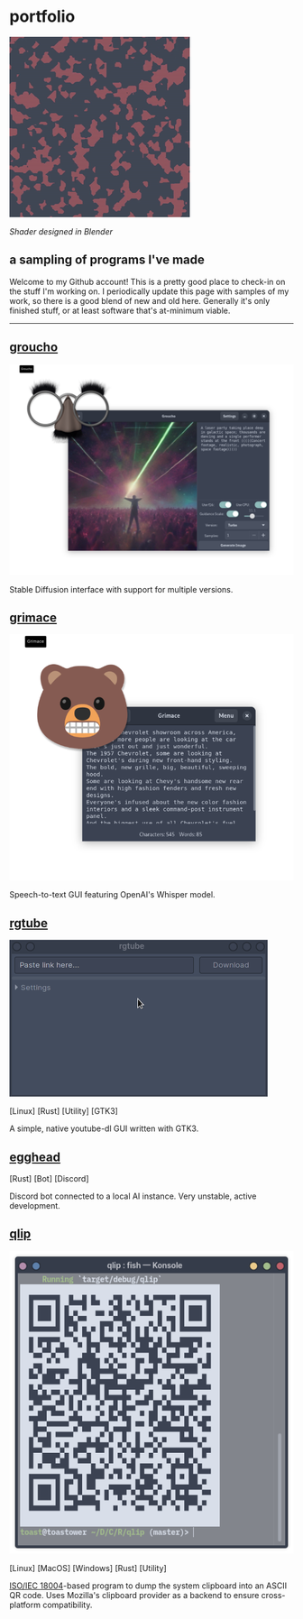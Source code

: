 # portfolio
![Shader designed in Blender](resources/noise.gif)

*Shader designed in Blender*

## a sampling of programs I've made 

Welcome to my Github account! This is a pretty good place to check-in on the stuff I'm working on. I periodically update this page with samples of my work, so there is a good blend of new and old here. Generally it's only finished stuff, or at least software that's at-minimum viable.

---

## [groucho](https://github.com/toasterrepairman/groucho)
![grimace](resources/Groucho.png)

Stable Diffusion interface with support for multiple versions.

## [grimace](https://github.com/toasterrepairman/grimace)
![grimace](resources/Grimace.png)

Speech-to-text GUI featuring OpenAI's Whisper model.

## [rgtube](https://github.com/toasterrepairman/rgtube)
![rgtube](resources/rgtube.gif)

[Linux] [Rust] [Utility] [GTK3]

A simple, native youtube-dl GUI written with GTK3.

## [egghead](https://github.com/toasterrepairman/egghead)

[Rust] [Bot] [Discord] 

Discord bot connected to a local AI instance. Very unstable, active development.

## [qlip](https://github.com/toasterrepairman/qlip)
![qlip](resources/qlip.png)

[Linux] [MacOS] [Windows] [Rust] [Utility]

[ISO/IEC 18004](https://www.iso.org/standard/62021.html)-based program to dump the system clipboard into an ASCII QR code. Uses Mozilla's clipboard provider as a backend to ensure cross-platform compatibility. 
